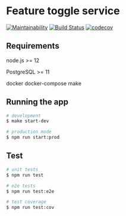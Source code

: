 # Feature toggle service

[![Maintainability](https://api.codeclimate.com/v1/badges/aacbe0c4d537ba4f5298/maintainability)](https://codeclimate.com/github/aleksandryackovlev/featurist/maintainability)
[![Build Status](https://github.com/aleksandryackovlev/featurist/workflows/build/badge.svg)](https://github.com/aleksandryackovlev/featurist/actions)
[![codecov](https://codecov.io/gh/aleksandryackovlev/featurist/branch/master/graph/badge.svg)](https://codecov.io/gh/aleksandryackovlev/featurist)
## Requirements
node.js >= 12

PostgreSQL >= 11

docker
docker-compose
make

## Running the app

```bash
# development
$ make start-dev

# production mode
$ npm run start:prod
```

## Test

```bash
# unit tests
$ npm run test

# e2e tests
$ npm run test:e2e

# test coverage
$ npm run test:cov
```
